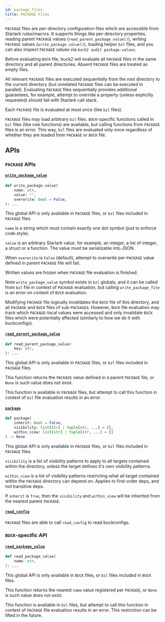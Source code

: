```yaml
---
id: package_files
title: PACKAGE Files
---
```


`PACKAGE` files are per-directory configuration files which are accessible from
Starlark rules/macros. It supports things like per-directory properties, reading
parent `PACKAGE` values (`read_parent_package_value()`), writing `PACKAGE`
values (`write_package_value()`), loading helper `bzl` files, and you can also
inspect `PACKAGE` values via `buck2 audit package-values`.

Before evaluating `BUCK` file, buck2 will evaluate all `PACKAGE` files in the
same directory and all parent directories. Absent `PACKAGE` files are treated as
empty files.

All relevant `PACKAGE` files are executed sequentially from the root directory
to the current directory (but unrelated `PACKAGE` files can be executed in
parallel). Evaluating `PACKAGE` files sequentially provides additional
guarantees, for example, attempt to override a property (unless explicitly
requested) should fail with Starlark call stack.

Each `PACKAGE` file is evaluated at most once (like `bzl` files).

`PACKAGE` files may load arbitrary `bzl` files. `BUCK`-specific functions called
in `bzl` files (like rule functions) are available, but calling functions from
`PACKAGE` files is an error. This way, `bzl` files are evaluated only once
regardless of whether they are loaded from `PACKAGE` or `BUCK` file.

## APIs

### `PACKAGE` APIs

#### [`write_package_value`](../../api/build/globals/#write_package_value)

```python
def write_package_value(
    name: str,
    value: "",
    overwrite: bool = False,
): ...
```

This global API is only available in `PACKAGE` files, or `bzl` files included in
`PACKAGE` files.

`name` is a string which must contain exactly one dot symbol (just to enforce
code style).

`value` is an arbitrary Starlark value, for example, an integer, a list of
integer, a struct or a function. The value must be serializable into JSON.

When `overwrite` is `False` (default), attempt to overwrite per-`PACKAGE` value
defined in parent `PACKAGE` file will fail.

Written values are frozen when `PACKAGE` file evaluation is finished.

Note `write_package_value` symbol exists in `bzl` globals, and it can be called
from `bzl` file in context of `PACKAGE` evaluation, but calling
`write_package_file` is an error on context of `BUCK` evaluation.

Modifying `PACKAGE` file logically invalidates the `BUCK` file of this
directory, and all `PACKAGE` and `BUCK` files of sub-`PACKAGE`s. However, `BUCK`
file evaluation may track which `PACKAGE`-local values were accessed and only
invalidate `BUCK` files which were potentially affected (similarly to how we do
it with buckconfigs).

#### [`read_parent_package_value`](../../api/build/globals/#read_parent_package_value)

```python
def read_parent_package_value(
    key: str,
): ...
```

This global API is only available in `PACKAGE` files, or `bzl` files included in
`PACKAGE` files.

This function returns the `PACKAGE` value defined in a parent `PACKAGE` file, or
`None` is such value does not exist.

This function is available in `PACKAGE` files, but attempt to call this function
in context of `bzl` file evaluation results in an error.

#### [`package`](../../api/build/globals/#package)

```python
def package(
    inherit: bool = False,
    visibility: list[str] | tuple[str, ...] = [],
    within_view: list[str] | tuple[str, ...] = []
) -> None
```

This global API is only available in `PACKAGE` files, or `bzl` files included in
`PACKAGE` files.

`visibility` is a list of visibility patterns to apply to all targets contained
within the directory, unless the target defines it's own visibility patterns.

`within_view` is a list of visibility patterns restricting what all target
contained within the `PACKAGE` directory can depend on. Applies to first-order
deps, and not transitive deps.

If `inherit` is `True`, then the `visibility` and `within_view` will be
inherited from the nearest parent `PACKAGE`.

#### [`read_config`](../../api/build/globals/#read_config)

`PACKAGE` files are able to call `read_config` to read buckconfigs.

### `BUCK`-specific API

#### [`read_package_value`](../../api/build/globals/#read_package_value)

```python
def read_package_value(
    name: str,
): ...
```

This global API is only available in `BUCK` files, or `bzl` files included in
`BUCK` files.

This function returns the nearest `name` value registered per `PACKAGE`, or
`None` is such value does not exist.

This function is available in `bzl` files, but attempt to call this function in
context of `PACKAGE` file evaluation results in an error. This restriction can
be lifted in the future.
